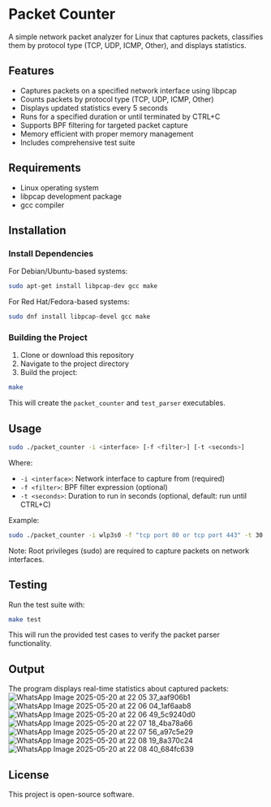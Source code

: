 # Packet Counter

A simple network packet analyzer for Linux that captures packets, classifies them by protocol type (TCP, UDP, ICMP, Other), and displays statistics.

## Features

- Captures packets on a specified network interface using libpcap
- Counts packets by protocol type (TCP, UDP, ICMP, Other)
- Displays updated statistics every 5 seconds
- Runs for a specified duration or until terminated by CTRL+C
- Supports BPF filtering for targeted packet capture
- Memory efficient with proper memory management
- Includes comprehensive test suite

## Requirements

- Linux operating system
- libpcap development package
- gcc compiler

## Installation

### Install Dependencies

For Debian/Ubuntu-based systems:
```bash
sudo apt-get install libpcap-dev gcc make
```

For Red Hat/Fedora-based systems:
```bash
sudo dnf install libpcap-devel gcc make
```

### Building the Project

1. Clone or download this repository
2. Navigate to the project directory
3. Build the project:

```bash
make
```

This will create the `packet_counter` and `test_parser` executables.

## Usage

```bash
sudo ./packet_counter -i <interface> [-f <filter>] [-t <seconds>]
```

Where:
- `-i <interface>`: Network interface to capture from (required)
- `-f <filter>`: BPF filter expression (optional)
- `-t <seconds>`: Duration to run in seconds (optional, default: run until CTRL+C)

Example:
```bash
sudo ./packet_counter -i wlp3s0 -f "tcp port 80 or tcp port 443" -t 30
```

Note: Root privileges (sudo) are required to capture packets on network interfaces.

## Testing

Run the test suite with:
```bash
make test
```

This will run the provided test cases to verify the packet parser functionality.

## Output

The program displays real-time statistics about captured packets:
![WhatsApp Image 2025-05-20 at 22 05 37_aaf906b1](https://github.com/user-attachments/assets/0b1fa4e7-6af8-4b3a-8b21-7bab10478072)
![WhatsApp Image 2025-05-20 at 22 06 04_1af6aab8](https://github.com/user-attachments/assets/42a4bc4c-a881-4ec8-91f7-1e0ec3bd221e)
![WhatsApp Image 2025-05-20 at 22 06 49_5c9240d0](https://github.com/user-attachments/assets/be6c4046-eb9e-4b3f-bbd8-2cb7bcf471ff)
![WhatsApp Image 2025-05-20 at 22 07 18_4ba78a66](https://github.com/user-attachments/assets/7dea7025-71bd-4a67-9e76-6af671948af7)
![WhatsApp Image 2025-05-20 at 22 07 56_a97c5e29](https://github.com/user-attachments/assets/384a77c7-8d69-4ce2-8f7c-aa37ec9fe474)
![WhatsApp Image 2025-05-20 at 22 08 19_8a370c24](https://github.com/user-attachments/assets/ed23dd9f-e4f0-40e9-b595-1b0a3751b9c0)
![WhatsApp Image 2025-05-20 at 22 08 40_684fc639](https://github.com/user-attachments/assets/2d17ae60-3e50-42fa-ad63-0997a8020718)


## License

This project is open-source software.
